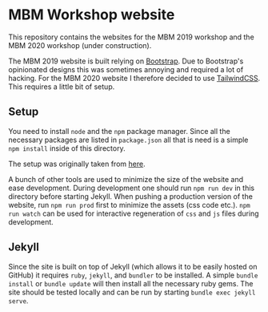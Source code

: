 # MBM Workshop website

This repository contains the websites for the MBM 2019 workshop and the 
MBM 2020 workshop (under construction).

The MBM 2019 website is built relying on [Bootstrap](https://getbootstrap.com/).
Due to Bootstrap's opinionated designs this was sometimes annoying and
required a lot of hacking. For the MBM 2020 website I therefore decided to
use [TailwindCSS](https://tailwindcss.com/). This requires a little bit of 
setup.

## Setup

You need to install `node` and the `npm` package manager. Since all the
necessary packages are listed in `package.json` all that is need is a simple
`npm install` inside of this directory.

The setup was originally taken from [here](https://blog.frankdejonge.nl/setting-up-docs-with-tailwind-css-and-github-pages/).

A bunch of other tools are used to minimize the size of the website and ease
development. During development one should run `npm run dev` in this directory
before starting Jekyll. When pushing a production version of the website, run
`npm run prod` first to minimize the assets (css code etc.).
`npm run watch` can be used for interactive regeneration of `css` and `js`
files during development.

## Jekyll

Since the site is built on top of Jekyll (which allows it to be easily hosted
on GitHub) it requires `ruby`, `jekyll`, and `bundler` to be installed.
A simple `bundle install` or `bundle update` will then install all the
necessary ruby gems. The site should be tested locally and can be run
by starting `bundle exec jekyll serve`.
